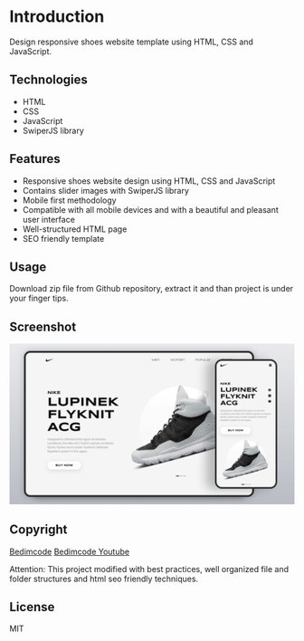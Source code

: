 # Introduction

Design responsive shoes website template using HTML, CSS and JavaScript.

## Technologies

- HTML
- CSS
- JavaScript
- SwiperJS library

## Features

- Responsive shoes website design using HTML, CSS and JavaScript
- Contains slider images with SwiperJS library
- Mobile first methodology
- Compatible with all mobile devices and with a beautiful and pleasant user interface
- Well-structured HTML page
- SEO friendly template

## Usage

Download zip file from Github repository, extract it and than project is under your finger tips.

## Screenshot

![preview img](/assets/imgs/preview.png)

## Copyright

[Bedimcode](https://github.com/bedimcode/responsive-shoe-website)
[Bedimcode Youtube](https://youtu.be/tBE0L_Jzi-Y)

Attention: This project modified with best practices, well organized file and folder structures and html seo friendly techniques.

## License

MIT